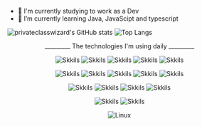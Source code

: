 - 🔭 I'm currently studying to work as a Dev
- 🌱 I’m currently learning Java, JavaScipt and typescript


![privateclasswizard's GitHub stats](https://github-readme-stats.vercel.app/api?username=privateclasswizard&theme=github_dark_dimmed&show_icons=true) ![Top Langs](https://github-readme-stats.vercel.app/api/top-langs/?username=privateclasswizard&layout=compact&langs_count=7&theme=github_dark_dimmed)

<div align="center">

_________ The technologies I'm using daily _________

![Skkils](https://img.shields.io/badge/Java-ED8B00?style=for-the-badge&logo=openjdk&logoColor=white)
![Skkils](https://img.shields.io/badge/Python-14354C?style=for-the-badge&logo=python&logoColor=white)
![Skkils](https://img.shields.io/badge/JavaScript-F7DF1E?style=for-the-badge&logo=javascript&logoColor=black)
![Skkils](https://img.shields.io/badge/shell_script-%23121011.svg?style=for-the-badge&logo=gnu-bash&logoColor=white)
![Skkils](https://img.shields.io/badge/PowerShell-%235391FE.svg?style=for-the-badge&logo=powershell&logoColor=white)

![Skkils](https://img.shields.io/badge/spring-%236DB33F.svg?style=for-the-badge&logo=spring&logoColor=white)
![Skkils](https://img.shields.io/badge/django-%23092E20.svg?style=for-the-badge&logo=django&logoColor=white)
![Skkils](https://img.shields.io/badge/node.js-6DA55F?style=for-the-badge&logo=node.js&logoColor=white)
![Skkils](https://img.shields.io/badge/Next-black?style=for-the-badge&logo=next.js&logoColor=white)
![Skkils](https://img.shields.io/badge/.NET-5C2D91?style=for-the-badge&logo=.net&logoColor=white)

![Skkils](https://img.shields.io/badge/MariaDB-003545?style=for-the-badge&logo=mariadb&logoColor=white)
![Skkils](https://img.shields.io/badge/mysql-4479A1.svg?style=for-the-badge&logo=mysql&logoColor=white)
![Skkils](https://img.shields.io/badge/MongoDB-%234ea94b.svg?style=for-the-badge&logo=mongodb&logoColor=white)
![Skkils](https://img.shields.io/badge/Neo4j-008CC1?style=for-the-badge&logo=neo4j&logoColor=white)

![Skkils](https://img.shields.io/badge/react-%2320232a.svg?style=for-the-badge&logo=react&logoColor=%2361DAFB)
![Skkils](https://img.shields.io/badge/vuejs-%2335495e.svg?style=for-the-badge&logo=vuedotjs&logoColor=%234FC08D)

![Linux](https://img.shields.io/badge/Linux-FCC624?style=for-the-badge&logo=linux&logoColor=black)

<div>
